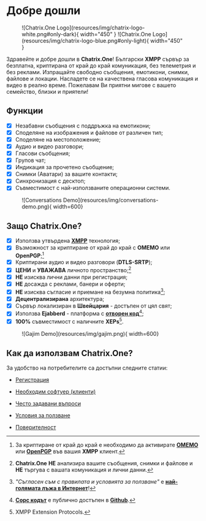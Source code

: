 # Добре дошли

<figure markdown>
  ![Chatrix.One Logo](resources/img/chatrix-logo-white.png#only-dark){ width="450" }
  ![Chatrix.One Logo](resources/img/chatrix-logo-blue.png#only-light){ width="450" }
</figure>

Здравейте и добре дошли в **Chatrix.One**! Български **XMPP** сървър за безплатна, криптирана от край до край комуникация, без телеметрия и без реклами. Изпращайте свободно съобщения, емотикони, снимки, файлове и локации. Насладете се на качествена гласова комуникация и видео в реално време. Пожелавам Ви приятни мигове с вашето семейство, близки и приятели!

## Функции

- [x] Незабавни съобщения с поддръжка на емотикони;
- [x] Споделяне на изображения и файлове от различен тип;
- [x] Споделяне на местоположение;
- [x] Аудио и видео разговори;
- [x] Гласови съобщения;
- [x] Групов чат;
- [x] Индикация за прочетено съобщение;
- [x] Снимки (Аватари) за вашите контакти;
- [x] Синхронизация с десктоп;
- [x] Съвместимост с най-използваните операционни системи.

<figure markdown>
  ![Conversations Demo](resources/img/conversations-demo.png){ width=600}
</figure>

## Защо **Chatrix.One?**

- [x] Използва утвърдена [**XMPP**](https://xmpp.org/about/technology-overview/) технология;
- [x] Възможност за криптиране от край до край с **OMEMO** или **OpenPGP**;[^1]
- [x] Криптирани аудио и видео разговори (**DTLS-SRTP**);
- [x] **ЦЕНИ** и **УВАЖАВА** личното пространство;[^2]
- [x] **НЕ** изисква лични данни при регистрация;
- [x] **НЕ** досажда с реклами, банери и оферти;
- [x] **НЕ** изисква съгласие и приемане на безумна политика[^3];
- [x] **Децентрализирана** архитектура;
- [x] Сървър локализиран в **Швейцария** - достъпен от цял свят;
- [x] Използва **Ejabberd** - платформа с [**отворен код**](https://bg.wikipedia.org/wiki/Софтуер_с_отворен_код)[^4];
- [x] **100%** съвместимост с наличните **XEPs**[^5].

[^1]: За криптиране от край до край е необходимо да активирате [**OMEMO**](https://docs.chatrix.one/faq/#omemo) или [**OpenPGP**](https://bg.wikipedia.org/wiki/Достатъчно_добра_поверителност) във вашия **XMPP** клиент.

[^2]: **Chatrix.One** **НЕ** анализира вашите съобщения, снимки и файлове и **НЕ** търгува с вашата комуникация и лични данни.

[^3]: *"Съгласен съм с правилата и условията за ползване"* е [**най-голямата лъжа в Интернет**](https://www.biggestlieonline.com/)!

[^4]: [**Сорс кодът**](https://bg.wikipedia.org/wiki/Изходен_код) е публично достъпен в [**Github**](https://github.com/processone/ejabberd).

[^5]: XMPP Extension Protocols.

<figure markdown>
  ![Gajim Demo](resources/img/gajim.png){ width=600}
</figure>

## Как да използвам **Chatrix.One**?

За удобство на потребителите са достъпни следните статии:

- [Регистрация](https://docs.chatrix.one/account/registration/)

- [Необходим софтуер (клиенти)](https://docs.chatrix.one/clients/)

- [Често задавани въпроси](https://docs.chatrix.one/faq/)

- [Условия за ползване](https://docs.chatrix.one/terms/)

- [Поверителност](https://docs.chatrix.one/privacy/)
